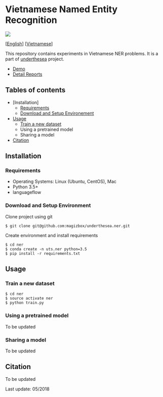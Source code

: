# Vietnamese Named Entity Recognition

![](https://img.shields.io/badge/F1-88.6%25-red.svg)

[[English](README.md)] [[Vietnamese](README.vi.md)]

This repository contains experiments in Vietnamese NER problems. It is a part of [underthesea](https://github.com/magizbox/underthesea) project.

* [Demo](http://magizbox.com:9386)
* [Detail Reports](https://docs.google.com/spreadsheets/d/1OTd_bktaGpnLSy2I8GiFT2xhElRPymoDjPvqt4cAmc0/edit?usp=sharing)

## Tables of contents

* [Installation]
  * [Requirements](#requirements)
  * [Download and Setup Environement](#download-and-setup-environment)
* [Usage](#usage)
  * [Train a new dataset](#train-a-new-dataset)
  * Using a pretrained model
  * Sharing a model
* [Citation](#citation)

## Installation

### Requirements

* Operating Systems: Linux (Ubuntu, CentOS), Mac
* Python 3.5+
* languageflow

### Download and Setup Environment

Clone project using git

```
$ git clone git@github.com:magizbox/underthesea.ner.git
```

Create environment and install requirements

```
$ cd ner
$ conda create -n uts.ner python=3.5
$ pip install -r requirements.txt
```

## Usage

### Train a new dataset

```
$ cd ner
$ source activate ner
$ python train.py
```

### Using a pretrained model

To be updated

### Sharing a model

To be updated

## Citation

To be updated

Last update: 05/2018
